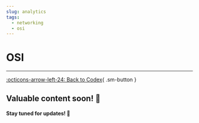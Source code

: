 ```yaml
---
slug: analytics
tags:
  - networking
  - osi
---
```


# **OSI**

---

[:octicons-arrow-left-24: Back to Codex](../index.md){ .sm-button }

## Valuable content soon! 🚀  
#### Stay tuned for updates! 🌟